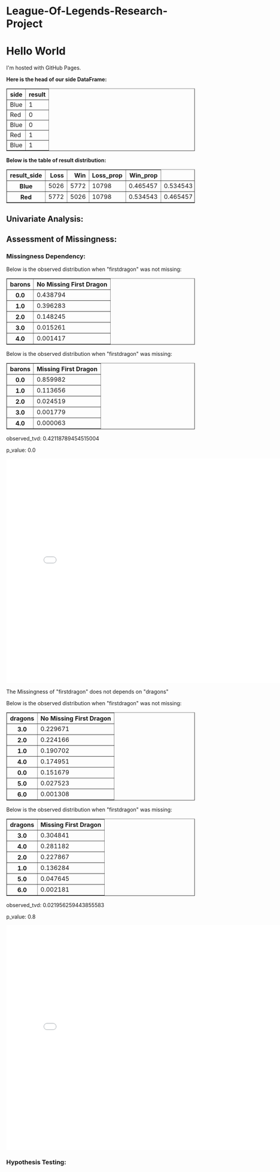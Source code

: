 # League-Of-Legends-Research-Project
<!DOCTYPE html>
<html>
<body>
<h1>Hello World</h1>
<p>I'm hosted with GitHub Pages.</p>
<p>
<strong> Here is the head of our side DataFrame: </strong>   
</p>
<table border="1" class="dataframe">
  <thead>
    <tr>
      <th style="text-align: right">side</th>
      <th style="text-align: right">result</th>
    </tr>
  </thead>
  <tbody>
    <tr>
      <td>Blue</td>
      <td>1</td>
    </tr>
    <tr>
      <td>Red</td>
      <td>0</td>
    </tr>
    <tr>
      <td>Blue</td>
      <td>0</td>
    </tr>
    <tr>
      <td>Red</td>
      <td>1</td>
    </tr>
    <tr>
      <td>Blue</td>
      <td>1</td>
    </tr>
  </tbody>
</table>
<p>
<strong> Below is the table of result distribution: </strong>   
</p>
<table border="1" class="dataframe">
  <thead>
    <tr>
      <th style="text-align: right">result_side</th>
      <th style="text-align: right">Loss</th>
      <th style="text-align: right">Win</th>
      <th style="text-align: right">Loss_prop</th>
      <th style="text-align: right">Win_prop</th>
    </tr>
  </thead>
  <tbody>
    <tr>
      <th>Blue</th>
      <td>5026</td>
      <td>5772</td>
      <td>10798</td>
      <td>0.465457</td>
      <td>0.534543</td>
    </tr>
    <tr>
      <th>Red</th>
      <td>5772</td>
      <td>5026</td>
      <td>10798</td>
      <td>0.534543</td>
      <td>0.465457</td>
    </tr>
  </tbody>
</table>
<h2>Univariate Analysis: </h2>
<p> </p>
<h2>Assessment of Missingness: </h2>
<h3>Missingness Dependency: </h3>
<p> Below is the observed distribution when "firstdragon" was not missing:</p>

<table border="1" class="dataframe">
  <thead>
    <tr>
      <th style="text-align: right">barons</th>
      <th style="text-align: right"> No Missing First Dragon</th>
    </tr>
  </thead>
  <tbody>
    <tr>
      <th>0.0</th>
      <td>0.438794</td>
    </tr>
    <tr>
      <th>1.0</th>
      <td>0.396283</td>
    </tr>
    <tr>
      <th>2.0</th>
      <td>0.148245</td>
    </tr>
    <tr>
      <th>3.0</th>
      <td>0.015261</td>
    </tr>
    <tr>
      <th>4.0</th>
      <td>0.001417</td>
    </tr>
  </tbody>
</table>

<p> Below is the observed distribution when "firstdragon" was missing:</p>

<table border="1" class="dataframe">
  <thead>
    <tr>
      <th style="text-align: right">barons</th>
      <th style="text-align: right">Missing First Dragon</th>
    </tr>
  </thead>
  <tbody>
    <tr>
      <th>0.0</th>
      <td>0.859982</td>
    </tr>
    <tr>
      <th>1.0</th>
      <td>0.113656</td>
    </tr>
    <tr>
      <th>2.0</th>
      <td>0.024519</td>
    </tr>
    <tr>
      <th>3.0</th>
      <td>0.001779</td>
    </tr>
    <tr>
      <th>4.0</th>
      <td>0.000063</td>
    </tr>
  </tbody>
</table>

<p> observed_tvd: 0.42118789454515004 </p>
<p> p_value: 0.0 </p>
<iframe src="assets/barons.html" width=800 height=600 frameBorder=0></iframe>

<p> The Missingness of "firstdragon" does not depends on "dragons"</p>
<p> Below is the observed distribution when "firstdragon" was not missing:</p>

<table border="1" class="dataframe">
  <thead>
    <tr>
      <th style="text-align: right">dragons</th>
      <th style="text-align: right"> No Missing First Dragon</th>
    </tr>
  </thead>
  <tbody>
    <tr>
      <th>3.0</th>
      <td>0.229671</td>
    </tr>
    <tr>
      <th>2.0</th>
      <td>0.224166</td>
    </tr>
    <tr>
      <th>1.0</th>
      <td>0.190702</td>
    </tr>
    <tr>
      <th>4.0</th>
      <td>0.174951</td>
    </tr>
    <tr>
      <th>0.0</th>
      <td>0.151679</td>
    </tr>
    <tr>
      <th>5.0</th>
      <td>0.027523</td>
    </tr>
    <tr>
      <th>6.0</th>
      <td>0.001308</td>
    </tr>
  </tbody>
</table>


<p> Below is the observed distribution when "firstdragon" was missing:</p>

<table border="1" class="dataframe">
  <thead>
    <tr>
      <th style="text-align: right">dragons</th>
      <th style="text-align: right">Missing First Dragon</th>
    </tr>
  </thead>
  <tbody>
    <tr>
      <th>3.0</th>
      <td>0.304841</td>
    </tr>
    <tr>
      <th>4.0</th>
      <td>0.281182</td>
    </tr>
    <tr>
      <th>2.0</th>
      <td>0.227867</td>
    </tr>
    <tr>
      <th>1.0</th>
      <td>0.136284</td>
    </tr>
    <tr>
      <th>5.0</th>
      <td>0.047645</td>
    </tr>
    <tr>
      <th>6.0</th>
      <td>0.002181</td>
    </tr>
  </tbody>
</table>

<p> observed_tvd: 0.021956259443855583</p>
<p> p_value: 0.8</p>
<iframe src="assets/dragons.html" width=800 height=600 frameBorder=0></iframe>
<h3> Hypothesis Testing: </h3>




  
</body>
</html>
